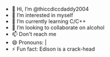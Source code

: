 - 👋 Hi, I’m @thiccdiccdaddy2004
- 👀 I’m interested in myself
- 🌱 I’m currently learning C/C++
- 💞️ I’m looking to collaborate on alcohol
- 📫 Don't reach me 
- 😄 Pronouns: |
- ⚡ Fun fact: Edison is a crack-head
